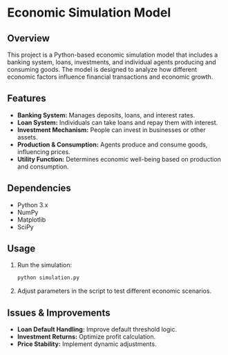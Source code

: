 
# Economic Simulation Model

## Overview
This project is a Python-based economic simulation model that includes a banking system, loans, investments, and individual agents producing and consuming goods. The model is designed to analyze how different economic factors influence financial transactions and economic growth.

## Features
- **Banking System:** Manages deposits, loans, and interest rates.
- **Loan System:** Individuals can take loans and repay them with interest.
- **Investment Mechanism:** People can invest in businesses or other assets.
- **Production & Consumption:** Agents produce and consume goods, influencing prices.
- **Utility Function:** Determines economic well-being based on production and consumption.

## Dependencies
- Python 3.x
- NumPy
- Matplotlib
- SciPy


## Usage
1. Run the simulation:
   ```bash
   python simulation.py
   ```
2. Adjust parameters in the script to test different economic scenarios.


## Issues & Improvements
- **Loan Default Handling:** Improve default threshold logic.
- **Investment Returns:** Optimize profit calculation.
- **Price Stability:** Implement dynamic adjustments.

